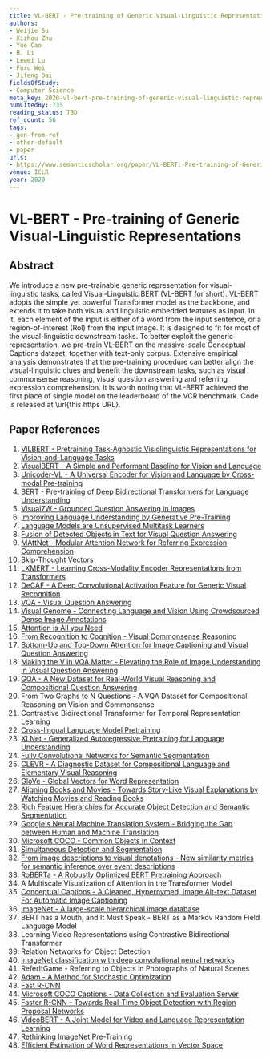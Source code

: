 ```yaml
---
title: VL-BERT - Pre-training of Generic Visual-Linguistic Representations
authors:
- Weijie Su
- Xizhou Zhu
- Yue Cao
- B. Li
- Lewei Lu
- Furu Wei
- Jifeng Dai
fieldsOfStudy:
- Computer Science
meta_key: 2020-vl-bert-pre-training-of-generic-visual-linguistic-representations
numCitedBy: 735
reading_status: TBD
ref_count: 56
tags:
- gen-from-ref
- other-default
- paper
urls:
- https://www.semanticscholar.org/paper/VL-BERT:-Pre-training-of-Generic-Visual-Linguistic-Su-Zhu/2527626c11a84f15709e943fbfa2356e19930e3b?sort=total-citations
venue: ICLR
year: 2020
---
```


# VL-BERT - Pre-training of Generic Visual-Linguistic Representations

## Abstract

We introduce a new pre-trainable generic representation for visual-linguistic tasks, called Visual-Linguistic BERT (VL-BERT for short). VL-BERT adopts the simple yet powerful Transformer model as the backbone, and extends it to take both visual and linguistic embedded features as input. In it, each element of the input is either of a word from the input sentence, or a region-of-interest (RoI) from the input image. It is designed to fit for most of the visual-linguistic downstream tasks. To better exploit the generic representation, we pre-train VL-BERT on the massive-scale Conceptual Captions dataset, together with text-only corpus. Extensive empirical analysis demonstrates that the pre-training procedure can better align the visual-linguistic clues and benefit the downstream tasks, such as visual commonsense reasoning, visual question answering and referring expression comprehension. It is worth noting that VL-BERT achieved the first place of single model on the leaderboard of the VCR benchmark. Code is released at \url{this https URL}.

## Paper References

1. [ViLBERT - Pretraining Task-Agnostic Visiolinguistic Representations for Vision-and-Language Tasks](2019-vilbert-pretraining-task-agnostic-visiolinguistic-representations-for-vision-and-language-tasks)
2. [VisualBERT - A Simple and Performant Baseline for Vision and Language](2019-visualbert-a-simple-and-performant-baseline-for-vision-and-language)
3. [Unicoder-VL - A Universal Encoder for Vision and Language by Cross-modal Pre-training](2020-unicoder-vl-a-universal-encoder-for-vision-and-language-by-cross-modal-pre-training)
4. [BERT - Pre-training of Deep Bidirectional Transformers for Language Understanding](2019-bert.md)
5. [Visual7W - Grounded Question Answering in Images](2016-visual7w-grounded-question-answering-in-images)
6. [Improving Language Understanding by Generative Pre-Training](2018-improving-language-understanding-by-generative-pre-training)
7. [Language Models are Unsupervised Multitask Learners](2019-language-models-are-unsupervised-multitask-learners)
8. [Fusion of Detected Objects in Text for Visual Question Answering](2019-fusion-of-detected-objects-in-text-for-visual-question-answering)
9. [MAttNet - Modular Attention Network for Referring Expression Comprehension](2018-mattnet-modular-attention-network-for-referring-expression-comprehension)
10. [Skip-Thought Vectors](2015-skip-thought-vectors)
11. [LXMERT - Learning Cross-Modality Encoder Representations from Transformers](2019-lxmert-learning-cross-modality-encoder-representations-from-transformers)
12. [DeCAF - A Deep Convolutional Activation Feature for Generic Visual Recognition](2014-decaf-a-deep-convolutional-activation-feature-for-generic-visual-recognition)
13. [VQA - Visual Question Answering](2015-vqa-visual-question-answering)
14. [Visual Genome - Connecting Language and Vision Using Crowdsourced Dense Image Annotations](2016-visual-genome-connecting-language-and-vision-using-crowdsourced-dense-image-annotations)
15. [Attention is All you Need](2017-transformer.md)
16. [From Recognition to Cognition - Visual Commonsense Reasoning](2019-from-recognition-to-cognition-visual-commonsense-reasoning)
17. [Bottom-Up and Top-Down Attention for Image Captioning and Visual Question Answering](2018-bottom-up-and-top-down-attention-for-image-captioning-and-visual-question-answering)
18. [Making the V in VQA Matter - Elevating the Role of Image Understanding in Visual Question Answering](2017-making-the-v-in-vqa-matter-elevating-the-role-of-image-understanding-in-visual-question-answering)
19. [GQA - A New Dataset for Real-World Visual Reasoning and Compositional Question Answering](2019-gqa-a-new-dataset-for-real-world-visual-reasoning-and-compositional-question-answering)
20. From Two Graphs to N Questions - A VQA Dataset for Compositional Reasoning on Vision and Commonsense
21. Contrastive Bidirectional Transformer for Temporal Representation Learning
22. [Cross-lingual Language Model Pretraining](2019-cross-lingual-language-model-pretraining)
23. [XLNet - Generalized Autoregressive Pretraining for Language Understanding](2019-xlnet-generalized-autoregressive-pretraining-for-language-understanding)
24. [Fully Convolutional Networks for Semantic Segmentation](2017-fully-convolutional-networks-for-semantic-segmentation)
25. [CLEVR - A Diagnostic Dataset for Compositional Language and Elementary Visual Reasoning](2017-clevr-a-diagnostic-dataset-for-compositional-language-and-elementary-visual-reasoning)
26. [GloVe - Global Vectors for Word Representation](2014-glove-global-vectors-for-word-representation)
27. [Aligning Books and Movies - Towards Story-Like Visual Explanations by Watching Movies and Reading Books](2015-aligning-books-and-movies-towards-story-like-visual-explanations-by-watching-movies-and-reading-books)
28. [Rich Feature Hierarchies for Accurate Object Detection and Semantic Segmentation](2014-rich-feature-hierarchies-for-accurate-object-detection-and-semantic-segmentation)
29. [Google's Neural Machine Translation System - Bridging the Gap between Human and Machine Translation](2016-google-s-neural-machine-translation-system-bridging-the-gap-between-human-and-machine-translation)
30. [Microsoft COCO - Common Objects in Context](2014-microsoft-coco-common-objects-in-context)
31. [Simultaneous Detection and Segmentation](2014-simultaneous-detection-and-segmentation)
32. [From image descriptions to visual denotations - New similarity metrics for semantic inference over event descriptions](2014-from-image-descriptions-to-visual-denotations-new-similarity-metrics-for-semantic-inference-over-event-descriptions)
33. [RoBERTa - A Robustly Optimized BERT Pretraining Approach](2019-roberta-a-robustly-optimized-bert-pretraining-approach)
34. A Multiscale Visualization of Attention in the Transformer Model
35. [Conceptual Captions - A Cleaned, Hypernymed, Image Alt-text Dataset For Automatic Image Captioning](2018-conceptual-captions-a-cleaned-hypernymed-image-alt-text-dataset-for-automatic-image-captioning)
36. [ImageNet - A large-scale hierarchical image database](2009-imagenet-a-large-scale-hierarchical-image-database)
37. BERT has a Mouth, and It Must Speak - BERT as a Markov Random Field Language Model
38. Learning Video Representations using Contrastive Bidirectional Transformer
39. Relation Networks for Object Detection
40. [ImageNet classification with deep convolutional neural networks](2012-alexnet.md)
41. ReferItGame - Referring to Objects in Photographs of Natural Scenes
42. [Adam - A Method for Stochastic Optimization](2015-adam-a-method-for-stochastic-optimization)
43. [Fast R-CNN](2015-fast-r-cnn)
44. [Microsoft COCO Captions - Data Collection and Evaluation Server](2015-microsoft-coco-captions-data-collection-and-evaluation-server)
45. [Faster R-CNN - Towards Real-Time Object Detection with Region Proposal Networks](2015-faster-r-cnn.md)
46. [VideoBERT - A Joint Model for Video and Language Representation Learning](2019-videobert-a-joint-model-for-video-and-language-representation-learning)
47. Rethinking ImageNet Pre-Training
48. [Efficient Estimation of Word Representations in Vector Space](2013-efficient-estimation-of-word-representations-in-vector-space)
